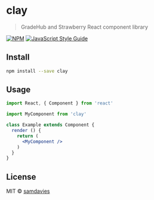 # clay

> GradeHub and Strawberry React component library

[![NPM](https://img.shields.io/npm/v/clay.svg)](https://www.npmjs.com/package/clay) [![JavaScript Style Guide](https://img.shields.io/badge/code_style-standard-brightgreen.svg)](https://standardjs.com)

## Install

```bash
npm install --save clay
```

## Usage

```jsx
import React, { Component } from 'react'

import MyComponent from 'clay'

class Example extends Component {
  render () {
    return (
      <MyComponent />
    )
  }
}
```

## License

MIT © [samdavies](https://github.com/samdavies)
